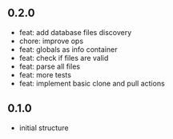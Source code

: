 <!--
Onur is free software: you can redistribute it and/or modify
it under the terms of the GNU General Public License as published by
the Free Software Foundation, either version 3 of the License, or
(at your option) any later version.

Onur is distributed in the hope that it will be useful,
but WITHOUT ANY WARRANTY; without even the implied warranty of
MERCHANTABILITY or FITNESS FOR A PARTICULAR PURPOSE.  See the
GNU General Public License for more details.

You should have received a copy of the GNU General Public License
along with Onur. If not, see <https://www.gnu.org/licenses/>.
-->

## 0.2.0

- feat: add database files discovery
- chore: improve ops
- feat: globals as info container
- feat: check if files are valid
- feat: parse all files
- feat: more tests
- feat: implement basic clone and pull actions

## 0.1.0

- initial structure
